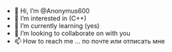 - 👋 Hi, I’m @Anonymus600
- 👀 I’m interested in (C++)
- 🌱 I’m currently learning (yes)
- 💞️ I’m looking to collaborate on 
with you
- 📫 How to reach me ... по почте или отписать мне

<!---
Anonymus600/Anonymus600 is a ✨ special ✨ repository because its `README.md` (this file) appears on your GitHub profile.
You can click the Preview link to take a look at your changes.
--->
